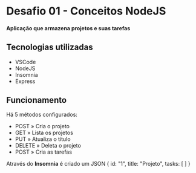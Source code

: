<h1>Desafio 01 - Conceitos NodeJS</h1>
<h4>Aplicação que armazena projetos e suas tarefas</h4>

<h2>Tecnologias utilizadas</h2>
<ul>
  <li>VSCode</li>
  <li>NodeJS</li>
  <li>Insomnia</li>
  <li>Express</li>
 </ul>
 
 <h2>Funcionamento</h2>
 Há 5 métodos configurados:
 <p>
 <ul>
  <li>POST » Cria o projeto</li>
  <li>GET » Lista os projetos</li>
  <li>PUT  » Atualiza o título</li>
  <li>DELETE » Deleta o projeto</li>
  <li>POST » Cria as tarefas</li>
 </ul>
 </p>
 
 Através do <b>Insomnia</b> é criado um JSON { id: "1", title: "Projeto", tasks: [ ] }
   
